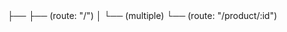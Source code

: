 <App>
  ├── <Routes>
      ├── <ProductList> (route: "/")
      │     └── <ProductCard> (multiple)
      └── <ProductDetail> (route: "/product/:id")
